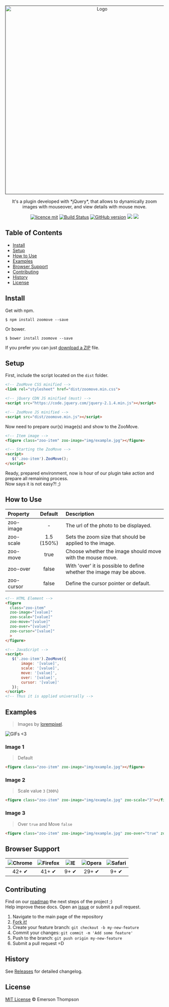 <p align="center">
  <a href="">
    <img alt="Logo" src="http://i.imgur.com/UPOSXyp.png" width="600px">
  </a>
</p>

<p align="center">
  It's a plugin developed with *jQuery*, that allows to dynamically zoom images with mouseover, and view details with mouse move.
</p>

<p align="center">
  <a href="http://thompsonemerson.mit-license.org/"><img alt="licence mit" src="https://img.shields.io/badge/licence-MIT-blue.svg"></a>
  <a href="https://travis-ci.org/thompsonemerson/zoomove"><img alt="Build Status" src="https://travis-ci.org/thompsonemerson/zoomove.svg?branch=master"></a>
  <a href="https://badge.fury.io/gh/thompsonemerson%2Fzoomove"><img alt="GitHub version" src="https://badge.fury.io/gh/thompsonemerson%2Fzoomove.svg"/></a>
  <a href="https://badge.fury.io/bo/zoomove" title="Bower version"><img src="https://badge.fury.io/bo/zoomove.svg"/></a>
  <a href="http://badge.fury.io/js/zoomove" title="npm version"><img src="https://badge.fury.io/js/zoomove.svg"/></a>
</p>

## Table of Contents

- [Install](#install)
- [Setup](#setup)
- [How to Use](#how-to-use)
- [Examples](#examples)
- [Browser Support](#browser-support)
- [Contributing](#contributing)
- [History](#history)
- [License](#license)

## Install

Get with npm.

```
$ npm install zoomove --save
```

Or bower.

```
$ bower install zoomove --save
```

If you prefer you can just [download a ZIP](https://github.com/thompsonemerson/zoomove/archive/master.zip) file.


## Setup

First, include the script located on the `dist` folder.

```html
<!-- ZooMove CSS minified -->
<link rel="stylesheet" href="dist/zoomove.min.css">

<!-- jQuery CDN JS minified (must) -->
<script src="https://code.jquery.com/jquery-2.1.4.min.js"></script>

<!-- ZooMove JS minified -->
<script src="dist/zoomove.min.js"></script>
```

Now need to prepare our(s) image(s) and show to the ZooMove.
```html
<!-- Item image -->
<figure class="zoo-item" zoo-image="img/example.jpg"></figure>

<!-- Starting the ZooMove -->
<script>
   $('.zoo-item').ZooMove();
</script>
```

Ready, prepared environment, now is hour of our plugin take action and prepare all remaining process. <br>
Now says it is not easy?! ;)


## How to Use

| Property  | Default  | Description |
| :------------ |:---------------:| :-----|
| zoo-image     | -               | The url of the photo to be displayed.                   |
| zoo-scale     | 1.5 (150%)      | Sets the zoom size that should be applied to the image.              |
| zoo-move      | true            | Choose whether the image should move with the mouse move.            |
| zoo-over      |  false           |  With 'over' it is possible to define whether the image may be above. |
| zoo-cursor    | false            | Define the cursor pointer or default.                                |

```html
<!-- HTML Element -->
<figure
  class="zoo-item"
  zoo-image="[value]"
  zoo-scale="[value]"
  zoo-move="[value]"
  zoo-over="[value]"
  zoo-cursor="[value]"
  >
</figure>
```

```html
<!-- JavaScript -->
<script>
   $('.zoo-item').ZooMove({
       image: '[value]',
       scale: '[value]',
       move: '[value]',
       over: '[value]',
       cursor: '[value]'
   });
</script>
<!-- Thus it is applied universally -->
```

## Examples

>  Images by [lorempixel](http://lorempixel.com).

![GIFs <3](https://media.giphy.com/media/3o6ozmHwJIzCaBadgI/giphy.gif)

### Image 1

> Default

```html
<figure class="zoo-item" zoo-image="img/example.jpg"></figure>
```

### Image 2

> Scale value `3` (`300%`)

```html
<figure class="zoo-item" zoo-image="img/example.jpg" zoo-scale="3"></figure>
```

### Image 3

> Over `true` and Move `false`

```html
<figure class="zoo-item" zoo-image="img/example.jpg" zoo-over="true" zoo-move="false"></figure>
```

## Browser Support

| ![Chrome](https://raw.github.com/alrra/browser-logos/master/chrome/chrome_48x48.png) | ![Firefox](https://raw.github.com/alrra/browser-logos/master/firefox/firefox_48x48.png) | ![IE](https://raw.github.com/alrra/browser-logos/master/internet-explorer/internet-explorer_48x48.png) | ![Opera](https://raw.github.com/alrra/browser-logos/master/opera/opera_48x48.png) | ![Safari](https://raw.github.com/alrra/browser-logos/master/safari/safari_48x48.png) |
|:---:|:---:|:---:|:---:|:---:|
| 42+ ✔ | 41+ ✔ | 9+ ✔ | 29+ ✔ | 9+ ✔ |


## Contributing

Find on our [roadmap](https://github.com/thompsonemerson/zoomove/issues/1) the next steps of the project ;) <br>
Help improve these docs. Open an [issue](https://github.com/thompsonemerson/zoomove/issues/new) or submit a pull request.

1. Navigate to the main page of the repository
1. [Fork it!](https://github.com/thompsonemerson/zoomove#fork-destination-box)
1. Create your feature branch: `git checkout -b my-new-feature`
1. Commit your changes: `git commit -m 'Add some feature'`
1. Push to the branch: `git push origin my-new-feature`
1. Submit a pull request =D

## History

See [Releases](https://github.com/thompsonemerson/zoomove/releases) for detailed changelog.

## License

[MIT License](http://thompsonemerson.mit-license.org/) © Emerson Thompson
